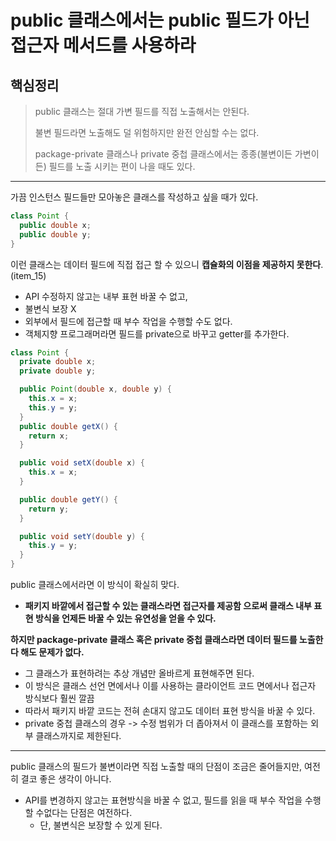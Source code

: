 # public 클래스에서는 public 필드가 아닌 접근자 메서드를 사용하라

## 핵심정리 
> public 클래스는 절대 가변 필드를 직접 노출해서는 안된다.
> 
> 불변 필드라면 노출해도 덜 위험하지만 완전 안심할 수는 없다.
> 
> package-private 클래스나 private 중첩 클래스에서는 종종(불변이든 가변이든) 필드를 노출 시키는 편이 나을 때도 있다.

---
가끔 인스턴스 필드들만 모아놓은 클래스를 작성하고 싶을 때가 있다.
```java
class Point {
  public double x;
  public double y;
}
```
이런 클래스는 데이터 필드에 직접 접근 할 수 있으니 **캡슐화의 이점을 제공하지 못한다**. (item_15)
- API 수정하지 않고는 내부 표현 바꿀 수 없고,
- 불변식 보장 X
- 외부에서 필드에 접근할 때 부수 작업을 수행할 수도 없다.
- 객체지향 프로그래머라면 필드를 private으로 바꾸고 getter를 추가한다.

```java
class Point {
  private double x;
  private double y;

  public Point(double x, double y) {
    this.x = x;
    this.y = y;
  }
  public double getX() {
    return x;
  }

  public void setX(double x) {
    this.x = x;
  }

  public double getY() {
    return y;
  }

  public void setY(double y) {
    this.y = y;
  }
}
```
public 클래스에서라면 이 방식이 확실히 맞다.
- **패키지 바깥에서 접근할 수 있는 클래스라면 접근자를 제공함 으로써 클래스 내부 표현 방식을 언제든 바꿀 수 있는 유연성을 얻을 수 있다.**


**하지만 package-private 클래스 혹은 private 중첩 클래스라면 데이터 필드를 노출한다 해도 문제가 없다.**
- 그 클래스가 표현하려는 추상 개념만 올바르게 표현해주면 된다.
- 이 방식은 클래스 선언 면에서나 이를 사용하는 클라이언트 코드 면에서나 접근자 방식보다 훨씬 깔끔
- 따라서 패키지 바깥 코드는 전혀 손대지 않고도 데이터 표현 방식을 바꿀 수 있다.
- private 중첩 클래스의 경우 -> 수정 범위가 더 좁아져서 이 클래스를 포함하는 외부 클래스까지로 제한된다.


---
public 클래스의 필드가 불변이라면 직접 노출할 때의 단점이 조금은 줄어들지만, 여전히 결코 좋은 생각이 아니다.
- API를 변경하지 않고는 표현방식을 바꿀 수 없고, 필드를 읽을 때 부수 작업을 수행할 수없다는 단점은 여전하다.
  - 단, 불변식은 보장할 수 있게 된다.